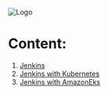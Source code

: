 ![Logo](https://github.com/TharaniRajan/Jenkins-Docker/blob/master/docs/GeppettoIcon.png?raw=true"Logo")

# Content:<br/>
1. [Jenkins](Jenkins.md)
2. [Jenkins with Kubernetes](Jenkins_Kubernetes.md)
3. [Jenkins with AmazonEks](Jenkins_AmazonEks.md)
